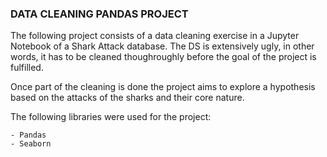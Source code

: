 ### DATA CLEANING PANDAS PROJECT

The following project consists of a data cleaning exercise in a Jupyter Notebook of a Shark Attack database. The DS is extensively ugly, in other words, it has to be cleaned thoughroughly before the goal of the project is fulfilled.

Once part of the cleaning is done the project aims to explore a hypothesis based on the attacks of the sharks and their core nature.

The following libraries were used for the project:

    - Pandas
    - Seaborn
